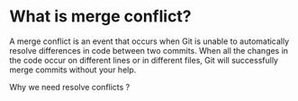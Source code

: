 What is merge conflict?
=======================

A merge conflict is an event that occurs when Git is unable to automatically resolve differences in code between two commits. When all the changes in the code occur on different lines or in different files, Git will successfully merge commits without your help.

Why we need resolve conflicts ?
